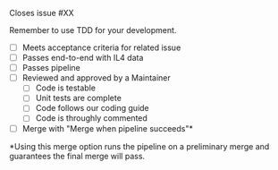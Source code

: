 Closes issue #XX

Remember to use TDD for your development.

* [ ] Meets acceptance criteria for related issue
* [ ] Passes end-to-end with IL4 data
* [ ] Passes pipeline
* [ ] Reviewed and approved by a Maintainer
  - [ ] Code is testable
  - [ ] Unit tests are complete
  - [ ] Code follows our coding guide
  - [ ] Code is throughly commented
* [ ] Merge with "Merge when pipeline succeeds"*

*Using this merge option runs the pipeline on a preliminary merge and guarantees the final merge will pass.
